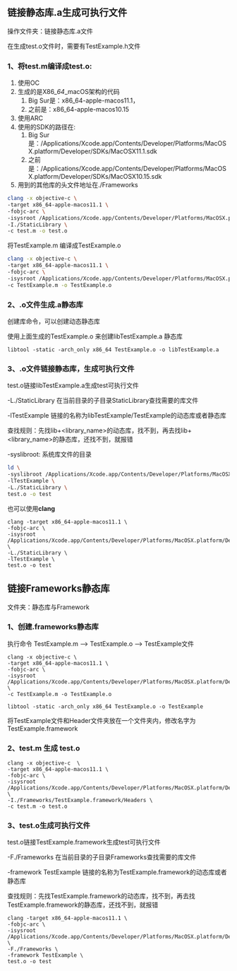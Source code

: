 ## 链接静态库.a生成可执行文件

操作文件夹：链接静态库.a文件

在生成test.o文件时，需要有TestExample.h文件

### 1、将test.m编译成test.o:

1. 使用OC
2. 生成的是X86_*64*_macOS架构的代码    
   1. Big Sur是：x86_64-apple-macos11.1，
   2. 之前是：x86_64-apple-macos10.15
3. 使用ARC
4. 使用的SDK的路径在:
   1. Big Sur是：/Applications/Xcode.app/Contents/Developer/Platforms/MacOSX.platform/Developer/SDKs/MacOSX11.1.sdk
   2. 之前是：/Applications/Xcode.app/Contents/Developer/Platforms/MacOSX.platform/Developer/SDKs/MacOSX10.15.sdk
5. 用到的其他库的头文件地址在./Frameworks

```sh
clang -x objective-c \
-target x86_64-apple-macos11.1 \
-fobjc-arc \
-isysroot /Applications/Xcode.app/Contents/Developer/Platforms/MacOSX.platform/Developer/SDKs/MacOSX.sdk \
-I./StaticLibrary \
-c test.m -o test.o
```

将TestExample.m 编译成TestExample.o

```sh
clang -x objective-c \
-target x86_64-apple-macos11.1 \
-fobjc-arc \
-isysroot /Applications/Xcode.app/Contents/Developer/Platforms/MacOSX.platform/Developer/SDKs/MacOSX.sdk \
-c TestExample.m -o TestExample.o
```

### 2、.o文件生成.a静态库

创建库命令，可以创建动态静态库

使用上面生成的TestExample.o 来创建libTestExample.a 静态库

```
libtool -static -arch_only x86_64 TestExample.o -o libTestExample.a
```

### 3、.o文件链接静态库，生成可执行文件

test.o链接libTestExample.a生成test可执行文件

-L./StaticLibrary 在当前目录的子目录StaticLibrary查找需要的库文件

-lTestExample 链接的名称为libTestExample/TestExample的动态库或者静态库

查找规则：先找lib+<library_name>的动态库，找不到，再去找lib+<library_name>的静态库，还找不到，就报错

-syslibroot: 系统库文件的目录

```sh
ld \
-syslibroot /Applications/Xcode.app/Contents/Developer/Platforms/MacOSX.platform/Developer/SDKs/MacOSX.sdk -lsystem -framework Foundation \
-lTestExample \
-L./StaticLibrary \
test.o -o test
```

也可以使用**clang**

```
clang -target x86_64-apple-macos11.1 \
-fobjc-arc \
-isysroot /Applications/Xcode.app/Contents/Developer/Platforms/MacOSX.platform/Developer/SDKs/MacOSX.sdk \
-L./StaticLibrary \
-lTestExample \
test.o -o test
```

## 链接Frameworks静态库

文件夹：静态库与Framework

### 1、创建.frameworks静态库

执行命令 TestExample.m --> TestExample.o --> TestExample文件

```
clang -x objective-c \
-target x86_64-apple-macos11.1 \
-fobjc-arc \
-isysroot /Applications/Xcode.app/Contents/Developer/Platforms/MacOSX.platform/Developer/SDKs/MacOSX.sdk \
-c TestExample.m -o TestExample.o

libtool -static -arch_only x86_64 TestExample.o -o TestExample
```

将TestExample文件和Header文件夹放在一个文件夹内，修改名字为TestExample.framework

### 2、test.m 生成 test.o

```
clang -x objective-c  \
-target x86_64-apple-macos11.1 \
-fobjc-arc \
-isysroot /Applications/Xcode.app/Contents/Developer/Platforms/MacOSX.platform/Developer/SDKs/MacOSX.sdk \
-I./Frameworks/TestExample.framework/Headers \
-c test.m -o test.o
```

### 3、test.o生成可执行文件

test.o链接TestExample.framework生成test可执行文件

-F./Frameworks 在当前目录的子目录Frameworks查找需要的库文件

-framework TestExample 链接的名称为TestExample.framework的动态库或者静态库

查找规则：先找TestExample.framework的动态库，找不到，再去找TestExample.framework的静态库，还找不到，就报错

```
clang -target x86_64-apple-macos11.1 \
-fobjc-arc \
-isysroot /Applications/Xcode.app/Contents/Developer/Platforms/MacOSX.platform/Developer/SDKs/MacOSX.sdk \
-F./Frameworks \
-framework TestExample \
test.o -o test
```

## 